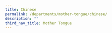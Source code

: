```yaml
---
title: Chinese
permalink: /departments/mother-tongue/chinese/
description: ""
third_nav_title: Mother Tongue
---
```

